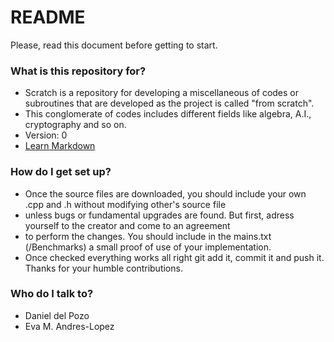 # README #

Please, read this document before getting to start.

### What is this repository for? ###

* Scratch is a repository for developing a miscellaneous of codes or subroutines that are developed as the project is called "from scratch".
* This conglomerate of codes includes different fields like algebra, A.I., cryptography and so on.
* Version: 0
* [Learn Markdown](https://bitbucket.org/tutorials/markdowndemo)

### How do I get set up? ###

* Once the source files are downloaded, you should include your own .cpp and .h without modifying other's source file 
* unless bugs or fundamental upgrades are found. But first, adress yourself to the creator and come to an agreement 
* to perform the changes. You should include in the mains.txt (/Benchmarks) a small proof of use of your implementation.
* Once checked everything works all right git add it, commit it and push it. Thanks for your humble contributions.
 
### Who do I talk to? ###

* Daniel del Pozo
* Eva M. Andres-Lopez